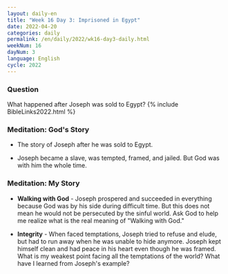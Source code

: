 ```yaml
---
layout: daily-en
title: "Week 16 Day 3: Imprisoned in Egypt"
date: 2022-04-20
categories: daily
permalink: /en/daily/2022/wk16-day3-daily.html
weekNum: 16
dayNum: 3
language: English
cycle: 2022
---
```

### Question     
What happened after Joseph was sold to Egypt?
{% include BibleLinks2022.html %} 

### Meditation: God's Story   
+ The story of Joseph after he was sold to Egypt. 

+ Joseph became a slave, was tempted, framed, and jailed. But God was with him the whole time. 

### Meditation: My Story   
+ **Walking with God** - Joseph prospered and succeeded in everything because God was by his side during difficult time. But this does not mean he would not be persecuted by the sinful world. Ask God to help me realize what is the real meaning of "Walking with God." 

+ **Integrity** - When faced temptations, Joseph tried to refuse and elude, but had to run away when he was unable to hide anymore. Joseph kept himself clean and had peace in his heart even though he was framed. What is my weakest point facing all the temptations of the world? What have I learned from Joseph's example? 
